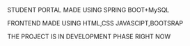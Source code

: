 STUDENT PORTAL MADE USING SPRING BOOT+MySQL

FRONTEND MADE USING HTML,CSS JAVASCIPT,BOOTSRAP

THE PROJECT IS IN DEVELOPMENT PHASE RIGHT NOW
